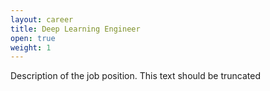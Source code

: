 ```yaml
---
layout: career
title: Deep Learning Engineer
open: true
weight: 1
---
```


Description of the job position. This text should be truncated